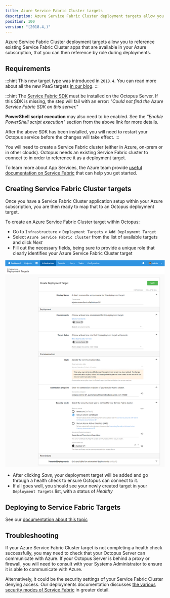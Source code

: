 ```yaml
---
title: Azure Service Fabric Cluster targets
description: Azure Service Fabric Cluster deployment targets allow you to reference existing Service Fabric Cluster apps that are available in your Azure subscription, that you can then reference by role during deployments.
position: 100
version: "[2018.4,)"
---
```


Azure Service Fabric Cluster deployment targets allow you to reference existing Service Fabric Cluster apps that are available in your Azure subscription, that you can then reference by role during deployments.

## Requirements

:::hint
This new target type was introduced in `2018.4`. You can read more about all the new PaaS targets [in our blog](https://octopusdeploy.com/blog/paas-targets).
:::

:::hint
The [Service Fabric SDK](https://g.octopushq.com/ServiceFabricSdkDownload) must be installed on the Octopus Server. If this SDK is missing, the step will fail with an error: _"Could not find the Azure Service Fabric SDK on this server."_

**PowerShell script execution** may also need to be enabled. See the _"Enable PowerShell script execution"_ section from the above link for more details.

After the above SDK has been installed, you will need to restart your Octopus service before the changes will take effect.
:::

You will need to create a Service Fabric cluster (either in Azure, on-prem or in other clouds). Octopus needs an existing Service Fabric cluster to connect to in order to reference it as a deployment target.

To learn more about App Services, the Azure team provide [useful documentation on Service Fabric](https://azure.microsoft.com/en-au/services/service-fabric/) that can help you get started.

## Creating Service Fabric Cluster targets

Once you have a Service Fabric Cluster application setup within your Azure subscription, you are then ready to map that to an Octopus deployment target.

To create an Azure Service Fabric Cluster target within Octopus:

- Go to `Infrastructure` > `Deployment Targets` > `Add Deployment Target`
- Select `Azure Service Fabric Cluster` from the list of available targets and click _Next_
- Fill out the necessary fields, being sure to provide a unique role that clearly identifies your Azure Service Fabric Cluster target

![](create-azre-service-fabric-cluster-target.png "width=500")

- After clicking _Save_, your deployment target will be added and go through a health check to ensure Octopus can connect to it.
- If all goes well, you should see your newly created target in your `Deployment Targets` list, with a status of _Healthy_

## Deploying to Service Fabric Targets

See our [documentation about this topic](/docs/deploying-applications/deploying-to-service-fabric.md)

## Troubleshooting

If your Azure Service Fabric Cluster target is not completing a health check successfully, you may need to check that your Octopus Server can communicate with Azure. If your Octopus Server is behind a proxy or firewall, you will need to consult with your Systems Administrator to ensure it is able to communicate with Azure.

Alternatively, it could be the security settings of your Service Fabric Cluster denying access. Our deployments documentation discusses [the various security modes of Service Fabric](/docs/deploying-applications/deploying-to-service-fabric.md#security-modes) in greater detail.